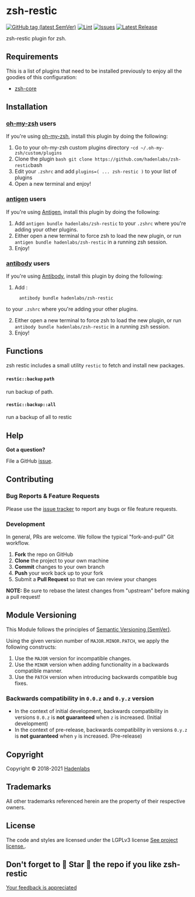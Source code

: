 <!--


  ** DO NOT EDIT THIS FILE
  **
  ** 1) Make all changes to `README.yaml`
  ** 2) Run`make readme` to rebuild this file.
  **
  ** (We maintain HUNDREDS of open source projects. This is how we maintain our sanity.)
  **


  -->

# zsh-restic

[![GitHub tag (latest SemVer)](https://img.shields.io/github/v/tag/hadenlabs/zsh-restic.svg?label=latest&sort=semver)](https://github.com/hadenlabs/zsh-restic/releases) [![Lint](https://github.com/hadenlabs/zsh-restic/actions/workflows/lint.yml/badge.svg?branch=develop)](https://github.com/hadenlabs/zsh-restic/actions) [![Issues](https://img.shields.io/github/issues/hadenlabs/zsh-restic.svg)](https://github.com/hadenlabs/zsh-restic/issues) [![Latest Release](https://img.shields.io/github/release/hadenlabs/zsh-restic.svg)](https://github.com/hadenlabs/zsh-restic/releases)

zsh-restic plugin for zsh.

## Requirements

This is a list of plugins that need to be installed previously to enjoy all the goodies of this configuration:

- [zsh-core](https://github.com/hadenlabs/zsh-core)

## Installation

### [oh-my-zsh](https://github.com/robbyrussell/oh-my-zsh) users

If you're using [oh-my-zsh](https://gitub.com/robbyrussell/oh-my-zsh), install this plugin by doing the following:

1.  Go to your oh-my-zsh custom plugins directory -`cd ~/.oh-my-zsh/custom/plugins`
2.  Clone the plugin `bash git clone https://github.com/hadenlabs/zsh-restic`bash
3.  Edit your `.zshrc` and add `plugins=( ... zsh-restic )` to your list of plugins
4.  Open a new terminal and enjoy!

### [antigen](https://github.com/zsh-users/antigen) users

If you're using [Antigen](https://github.com/zsh-users/antigen), install this plugin by doing the following:

1.  Add `antigen bundle hadenlabs/zsh-restic` to your `.zshrc` where you're adding your other plugins.
2.  Either open a new terminal to force zsh to load the new plugin, or run `antigen bundle hadenlabs/zsh-restic` in a running zsh session.
3.  Enjoy!

### [antibody](https://github.com/getantibody/antibody) users

If you're using [Antibody](https://github.com/getantibody/antibody), install this plugin by doing the following:

1.  Add :

```{.sourceCode .bash}
     antibody bundle hadenlabs/zsh-restic
```

to your `.zshrc` where you're adding your other plugins.

2.  Either open a new terminal to force zsh to load the new plugin, or run `antibody bundle hadenlabs/zsh-restic` in a running zsh session.
3.  Enjoy!

## Functions

zsh restic includes a small utility `restic` to fetch and install new packages.

#### `restic::backup` `path`

run backup of path.

#### `restic::backup::all`

run a backup of all to restic

## Help

**Got a question?**

File a GitHub [issue](https://github.com/hadenlabs/zsh-restic/issues).

## Contributing

### Bug Reports & Feature Requests

Please use the [issue tracker](https://github.com/hadenlabs/zsh-restic/issues) to report any bugs or file feature requests.

### Development

In general, PRs are welcome. We follow the typical "fork-and-pull" Git workflow.

1.  **Fork** the repo on GitHub
2.  **Clone** the project to your own machine
3.  **Commit** changes to your own branch
4.  **Push** your work back up to your fork
5.  Submit a **Pull Request** so that we can review your changes

**NOTE:** Be sure to rebase the latest changes from "upstream" before making a pull request!

## Module Versioning

This Module follows the principles of [Semantic Versioning (SemVer)](https://semver.org/).

Using the given version number of `MAJOR.MINOR.PATCH`, we apply the following constructs:

1. Use the `MAJOR` version for incompatible changes.
1. Use the `MINOR` version when adding functionality in a backwards compatible manner.
1. Use the `PATCH` version when introducing backwards compatible bug fixes.

### Backwards compatibility in `0.0.z` and `0.y.z` version

- In the context of initial development, backwards compatibility in versions `0.0.z` is **not guaranteed** when `z` is increased. (Initial development)
- In the context of pre-release, backwards compatibility in versions `0.y.z` is **not guaranteed** when `y` is increased. (Pre-release)

## Copyright

Copyright © 2018-2021 [Hadenlabs](https://hadenlabs.com)

## Trademarks

All other trademarks referenced herein are the property of their respective owners.

## License

The code and styles are licensed under the LGPLv3 license [See project license.](LICENSE).

## Don't forget to 🌟 Star 🌟 the repo if you like zsh-restic

[Your feedback is appreciated](https://github.com/hadenlabs/zsh-restic/issues)
